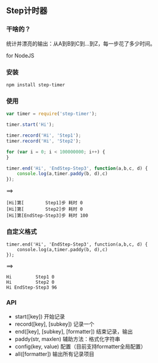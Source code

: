 ## Step计时器

### 干啥的？

统计并漂亮的输出：从A到B到C到...到Z，每一步花了多少时间。

for NodeJS

### 安装

`npm install step-timer`


### 使用

```javascript
var timer = require('step-timer');

timer.start('Hi');

timer.record('Hi', 'Step1');
timer.record('Hi', 'Step2');

for (var i = 0; i < 100000000; i++) {
}

timer.end('Hi', 'EndStep-Step3', function(a,b,c, d) {
    console.log(a,timer.paddy(b, d),c)
});
```

==>

```
[Hi]第[        Step1]步 耗时 0
[Hi]第[        Step2]步 耗时 0
[Hi]第[EndStep-Step3]步 耗时 100
```


### 自定义格式

```
timer.end('Hi', 'EndStep-Step3', function(a,b,c, d) {
    console.log(a,timer.paddy(b, d),c)
});
```

==>

```
Hi         Step1 0
Hi         Step2 0
Hi EndStep-Step3 96
```

### API

- start([key]) 开始记录
- record([key], [subkey]) 记录一个
- end([key], [subkey], [formatter]) 结束记录，输出
- paddy(str, maxlen) 辅助方法：格式化字符串
- config(key, value) 配置（目前支持formatter全局配置）
- all([formatter]) 输出所有记录项目